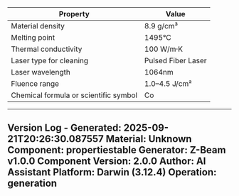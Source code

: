 | Property | Value |
|----------|-------|
| Material density | 8.9 g/cm³ |
| Melting point | 1495°C |
| Thermal conductivity | 100 W/m·K |
| Laser type for cleaning | Pulsed Fiber Laser |
| Laser wavelength | 1064nm |
| Fluence range | 1.0–4.5 J/cm² |
| Chemical formula or scientific symbol | Co |


---
Version Log - Generated: 2025-09-21T20:26:30.087557
Material: Unknown
Component: propertiestable
Generator: Z-Beam v1.0.0
Component Version: 2.0.0
Author: AI Assistant
Platform: Darwin (3.12.4)
Operation: generation
---